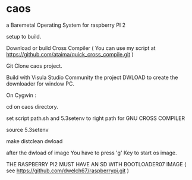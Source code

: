 # caos
a Baremetal Operating System for raspberry PI 2 

setup to build.

Download or build Cross Compiler  ( You can use my script at https://github.com/ataima/quick_cross_compile.git )

Git Clone caos project.

Build with Visula Studio Community the project DWLOAD to  create the downloader for window PC.

On Cygwin :

cd on caos directory.

set script path.sh and 5.3setenv to right path for GNU CROSS COMPILER

source 5.3setenv

make distclean dwload

after the dwload of image You have to press 'g' Key to start os image.

THE RASPBERRY PI2 MUST HAVE AN SD WITH  BOOTLOADER07 IMAGE
( see https://github.com/dwelch67/raspberrypi.git )


